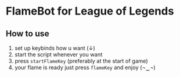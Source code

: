 # FlameBot for League of Legends
## How to use
1. set up keybinds how u want (↓)
2. start the script whenever you want
3. press `startFlameKey` (preferably at the start of game)
4. your flame is ready just press `flameKey` and enjoy (¬‿¬)
